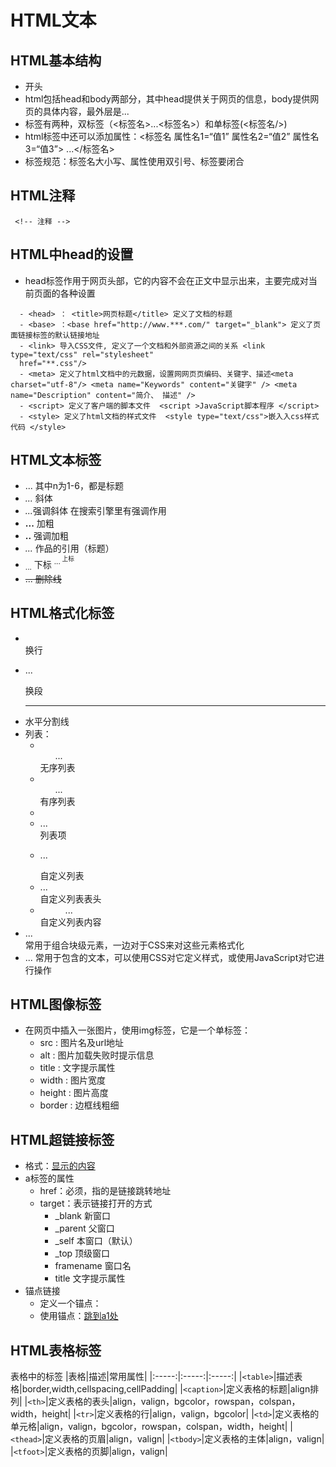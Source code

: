# HTML文本
## HTML基本结构
- 开头 <!doctype html>
- html包括head和body两部分，其中head提供关于网页的信息，body提供网页的具体内容，最外层是<html>...</html>
- 标签有两种，双标签（<标签名>...<标签名>）和单标签(<标签名/>)
- html标签中还可以添加属性：<标签名 属性名1=“值1” 属性名2=“值2” 属性名3=“值3”> ...</标签名>
- 标签规范：标签名大小写、属性使用双引号、标签要闭合

## HTML注释
` <!-- 注释 -->`

## HTML中head的设置
- head标签作用于网页头部，它的内容不会在正文中显示出来，主要完成对当前页面的各种设置
```
  - <head> ： <title>网页标题</title> 定义了文档的标题
  - <base> ：<base href="http://www.***.com/" target="_blank"> 定义了页面链接标签的默认链接地址
  - <link> 导入CSS文件, 定义了一个文档和外部资源之间的关系 <link type="text/css" rel="stylesheet"
  href="**.css"/>  
  - <meta> 定义了html文档中的元数据，设置⽹网⻚页编码、关键字、描述<meta charset="utf-8"/> <meta name="Keywords" content="关键字" /> <meta name="Description" content="简介、 描述" />
  - <script> 定义了客户端的脚本文件  <script >JavaScript脚本程序 </script>
  - <style> 定义了html文档的样式文件  <style type="text/css">嵌⼊入css样式代码 </style>
```

## HTML文本标签
- <hn>...</hn> 其中n为1-6，都是标题
- <i>...</i> 斜体
- <em>...</em>强调斜体 在搜索引擎里有强调作用
- <b>...</b> 加粗
- <strong>..</strong> 强调加粗
- <cite>...</cite> 作品的引用（标题）
- <sub>...</sub> 下标 <sup>...<sup> 上标
- <del>...<del> 删除线

## HTML格式化标签
- <br/> 换行
- <p>...</p> 换段
- <hr/> 水平分割线
- 列表：
  - <ul>...</ul> 无序列表
  - <ol>...</ol> 有序列表
  - <li>...</li> 列表项
  - <dl>...</dl> 自定义列表
  - <dt>...</dt> 自定义列表表头
  - <dd>...</dd> 自定义列表内容
- <div>...</div> 常用于组合块级元素，一边对于CSS来对这些元素格式化
- <span>...</span> 常用于包含的文本，可以使用CSS对它定义样式，或使用JavaScript对它进行操作
  
## HTML图像标签
- 在网页中插入一张图片，使用img标签，它是一个单标签：<img />
  - src : 图片名及url地址
  - alt : 图片加载失败时提示信息
  - title : 文字提示属性
  - width : 图片宽度
  - height : 图片高度
  - border : 边框线粗细

## HTML超链接标签
- 格式：<a href="超链接url地址">显示的内容</a>
- a标签的属性
  - href：必须，指的是链接跳转地址
  - target：表示链接打开的方式
    - _blank 新窗口
    - _parent 父窗口
    - _self 本窗口（默认）
    - _top 顶级窗口
    - framename 窗口名
    - title 文字提示属性
- 锚点链接
  - 定义一个锚点：<a href="a1"></a>
  - 使用锚点：<a href="#a1">跳到a1处</a> 

## HTML表格标签
表格中的标签
|表格|描述|常用属性|
|:-----:|:-----:|:-----:|
|`<table>`|描述表格|border,width,cellspacing,cellPadding|
|`<caption>`|定义表格的标题|align排列|
|`<th>`|定义表格的表头|align，valign，bgcolor，rowspan，colspan，width，height|
|`<tr>`|定义表格的行|align，valign，bgcolor|
|`<td>`|定义表格的单元格|align，valign，bgcolor，rowspan，colspan，width，height|
|`<thead>`|定义表格的页眉|align，valign|
|`<tbody>`|定义表格的主体|align，valign|
|`<tfoot>`|定义表格的页脚|align，valign|

